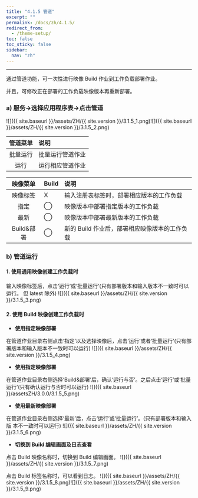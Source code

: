 ```yaml
---
title: "4.1.5 管道"
excerpt: ""
permalink: /docs/zh/4.1.5/
redirect_from:
  - /theme-setup/
toc: false
toc_sticky: false
sidebar:
  nav: "zh"
---
```


---
通过管道功能，可一次性进行映像 Build 作业到工作负载部署作业。

并且，可修改正在部署的工作负载映像版本再重新部署。

### a\) 服务→选择应用程序表→点击管道
![]({{ site.baseurl }}/assets/ZH/{{ site.version }}/3.1.5_1.png)![]({{ site.baseurl }}/assets/ZH/{{ site.version }}/3.1.5_2.png)

| **管道菜单** | **说明** |
| :---: | :--- |
| 批量运行 | 批量运行管道作业 |
| 运行 | 运行相应管道作业 |

| **映像菜单** | **Build** | **说明** |
| :---: | :--- | :--- |
| 映像标签 | X | 输入注册表标签时，部署相应版本的工作负载 |
| 指定 | ⃝ | 映像版本中部署指定版本的工作负载 |
| 最新 | ⃝ | 映像版本中部署最新版本的工作负载 |
| Build&部署 | ⃝ | 新的 Build 作业后，部署相应映像版本的工作负载 |

### b\) 管道运行

#### 1. 使用通用映像创建工作负载时

输入映像标签后，点击‘运行’或‘批量运行’(只有部署版本和输入版本不一致时可以运行。 但 latest 除外)
![]({{ site.baseurl }}/assets/ZH/{{ site.version }}/3.1.5_3.png)

#### 2. 使用 Build 映像创建工作负载时

* **使用指定映像部署**

在管道作业目录右侧点击‘指定’以及选择映像后，点击‘运行’或者‘批量运行’(只有部 署版本和输入版本不一致时可以运行)
![]({{ site.baseurl }}/assets/ZH/{{ site.version }}/3.1.5_4.png)

* **使用指定映像部署**

在管道作业目录右侧选择‘Build&部署’后，确认‘运行与否’。之后点击‘运行’或‘批量 运行’(只有确认运行与否时可以运行)
![]({{ site.baseurl }}/assetsZH/3.0.0/3.1.5_5.png)

* **使用最新映像部署**

在管道作业目录右侧选择‘最新’后，点击‘运行’或‘批量运行’。(只有部署版本和输入版 本不一致时可以运行)
![]({{ site.baseurl }}/assets/ZH/{{ site.version }}/3.1.5_6.png)

* **切换到 Build 编辑画面及日志查看**

点击 Build 映像名称时，切换到 Build 编辑画面。
![]({{ site.baseurl }}/assets/ZH/{{ site.version }}/3.1.5_7.png)

点击 Build 标签名称时，可以看到日志。
![]({{ site.baseurl }}/assets/ZH/{{ site.version }}/3.1.5_8.png)![]({{ site.baseurl }}/assets/ZH/{{ site.version }}/3.1.5_9.png)
